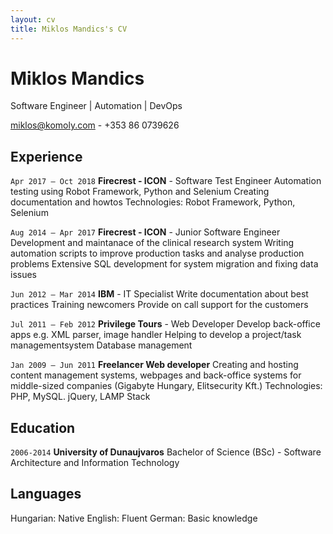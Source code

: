 ```yaml
---
layout: cv
title: Miklos Mandics's CV
---
```

# Miklos Mandics
Software Engineer | Automation | DevOps

<div id="webaddress">
<a href="miklos@komoly.com">miklos@komoly.com</a> - +353 86 0739626
</div>

## Experience

`Apr 2017 – Oct 2018`
**Firecrest - ICON** - Software Test Engineer
Automation testing using Robot Framework, Python and Selenium
Creating documentation and howtos
Technologies: Robot Framework, Python, Selenium

`Aug 2014 – Apr 2017`
**Firecrest - ICON** - Junior Software Engineer
Development and maintanace of the clinical research system
Writing automation scripts to improve production tasks and analyse production problems
Extensive SQL development for system migration and fixing data issues

`Jun 2012 – Mar 2014`
**IBM** - IT Specialist
Write documentation about best practices
Training newcomers
Provide on call support for the customers

`Jul 2011 – Feb 2012`
**Privilege Tours** - Web Developer
Develop back-office apps e.g. XML parser, image handler
Helping to develop a project/task managementsystem
Database management

`Jan 2009 – Jun 2011`
**Freelancer Web developer**
Creating and hosting content management systems, webpages and back-office systems for middle-sized companies (Gigabyte Hungary, Elitsecurity Kft.)
Technologies: PHP, MySQL. jQuery, LAMP Stack

## Education

`2006-2014`
__University of Dunaujvaros__
Bachelor of Science (BSc) - Software Architecture and Information Technology

## Languages

Hungarian: Native
English: Fluent
German: Basic knowledge


<!-- ### Footer

Last updated: Oct 2019 -->
